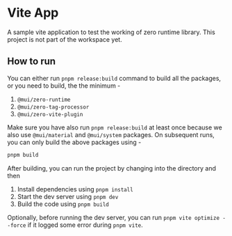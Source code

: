 # Vite App

A sample vite application to test the working of zero runtime library.
This project is not part of the workspace yet.

## How to run

You can either run `pnpm release:build` command to build all the packages, or you need to build, the the minimum -

1. `@mui/zero-runtime`
2. `@mui/zero-tag-processor`
3. `@mui/zero-vite-plugin`

Make sure you have also run `pnpm release:build` at least once because we also use `@mui/material` and `@mui/system` packages. On subsequent runs, you can only build the above packages using -

```bash
pnpm build
```

After building, you can run the project by changing into the directory and then

1. Install dependencies using `pnpm install`
2. Start the dev server using `pnpm dev`
3. Build the code using `pnpm build`

Optionally, before running the dev server, you can run `pnpm vite optimize --force` if it logged some error during `pnpm vite`.

